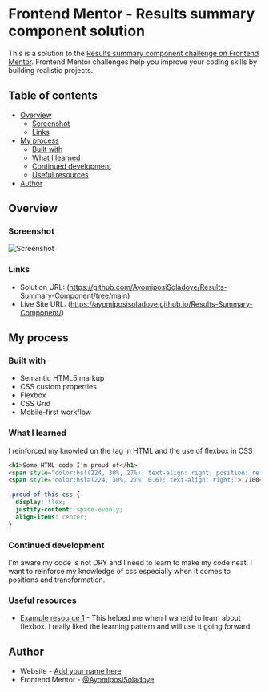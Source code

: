# Frontend Mentor - Results summary component solution

This is a solution to the [Results summary component challenge on Frontend Mentor](https://www.frontendmentor.io/challenges/results-summary-component-CE_K6s0maV). Frontend Mentor challenges help you improve your coding skills by building realistic projects. 

## Table of contents

- [Overview](#overview)
  - [Screenshot](#screenshot)
  - [Links](#links)
- [My process](#my-process)
  - [Built with](#built-with)
  - [What I learned](#what-i-learned)
  - [Continued development](#continued-development)
  - [Useful resources](#useful-resources)
- [Author](#author)


## Overview


### Screenshot

![Screenshot](./screenshot.png)


### Links

- Solution URL: (https://github.com/AyomiposiSoladoye/Results-Summary-Component/tree/main)
- Live Site URL: (https://ayomiposisoladoye.github.io/Results-Summary-Component/)

## My process

### Built with

- Semantic HTML5 markup
- CSS custom properties
- Flexbox
- CSS Grid
- Mobile-first workflow



### What I learned
I reinforced my knowled on the<span> tag in HTML and the use of flexbox in CSS


```html
<h1>Some HTML code I'm proud of</h1>
<span style="color:hsl(224, 30%, 27%); text-align: right; position: relative; left: 20px;">80</span>
<span style="color:hsla(224, 30%, 27%, 0.6); text-align: right;"> /100</span>
```
```css
.proud-of-this-css {
  display: flex;
  justify-content: space-evenly;
  align-items: center;
}
```

### Continued development
I'm aware my code is not DRY and I need to learn to make my code neat.
I want to reinforce my knowledge of css especially when it comes to positions and transformation.


### Useful resources

- [Example resource 1](https://www.w3schools.com) - This helped me when I wanetd to learn about flexbox. I really liked the learning pattern and will use it going forward.

## Author

- Website - [Add your name here](https://www.your-site.com)
- Frontend Mentor - [@AyomiposiSoladoye](https://www.frontendmentor.io/profile/yourusername)


